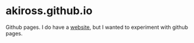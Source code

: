 # akiross.github.io
Github pages. I do have a [website](www.ale-re.net), but I wanted to experiment with github pages.
